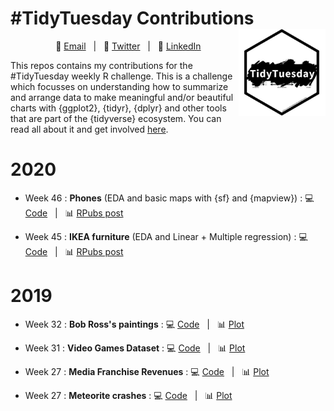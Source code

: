 # #TidyTuesday Contributions <img src='www/tt_logo.jpg' align="right" height="139" />

<div align="center">

&nbsp;&nbsp;&nbsp;:e-mail: [Email][Email]&nbsp;&nbsp;&nbsp;|&nbsp;&nbsp;&nbsp;:speech_balloon: [Twitter][Twitter]&nbsp;&nbsp;&nbsp;|&nbsp;&nbsp;&nbsp;:necktie: [LinkedIn][LinkedIn]

<!--
Quick Link
-->
[Twitter]:https://twitter.com/david_carayon
[LinkedIn]:https://www.linkedin.com/in/carayon-david/
[Email]:mailto:david.carayon@inrae.fr

</div>

This repos contains my contributions for the #TidyTuesday weekly R challenge. This is a challenge which focusses on understanding how to summarize and arrange data to make meaningful and/or beautiful charts with {ggplot2}, {tidyr}, {dplyr} and other tools that are part of the {tidyverse} ecosystem. You can read all about it and get involved [here](https://github.com/rfordatascience/tidytuesday/blob/master/README.md).

# 2020

- Week 46 : **Phones** (EDA and basic maps with {sf} and {mapview}) : :computer: [Code](https://github.com/davidcarayon/TidyTuesdaySubmissions/blob/master/R/2020_46_phones.Rmd)&nbsp;&nbsp;&nbsp;|&nbsp;&nbsp;&nbsp;:bar_chart: [RPubs post](https://rpubs.com/davidcarayon/tidytuesday_week_46)

- Week 45 : **IKEA furniture** (EDA and Linear + Multiple regression) : :computer: [Code](https://github.com/davidcarayon/TidyTuesdaySubmissions/blob/master/R/2020_45_ikea.Rmd)&nbsp;&nbsp;&nbsp;|&nbsp;&nbsp;&nbsp;:bar_chart: [RPubs post](https://rpubs.com/davidcarayon/tidytuesday_week_45)

# 2019

- Week 32 : **Bob Ross's paintings** : :computer: [Code](https://github.com/davidcarayon/TidyTuesdaySubmissions/blob/master/R/2019_32_bob_ross.R)&nbsp;&nbsp;&nbsp;|&nbsp;&nbsp;&nbsp;:bar_chart: [Plot](https://github.com/davidcarayon/TidyTuesdaySubmissions/blob/master/plots/2019/plots.md#bob-rosss-paintings---week-32)

- Week 31 : **Video Games Dataset** : :computer: [Code](https://github.com/davidcarayon/TidyTuesdaySubmissions/blob/master/R/2019_31_video_games.R)&nbsp;&nbsp;&nbsp;|&nbsp;&nbsp;&nbsp;:bar_chart: [Plot](https://github.com/davidcarayon/TidyTuesdaySubmissions/blob/master/plots/2019/plots.md#video-games-dataset---week-31)

- Week 27 : **Media Franchise Revenues** : :computer: [Code](https://github.com/davidcarayon/TidyTuesdaySubmissions/blob/master/R/2019_27_media.R)&nbsp;&nbsp;&nbsp;|&nbsp;&nbsp;&nbsp;:bar_chart: [Plot](https://github.com/davidcarayon/TidyTuesdaySubmissions/blob/master/plots/2019/plots.md#media-franchise-revenues---week-27)

- Week 27 : **Meteorite crashes** : :computer: [Code](https://github.com/davidcarayon/TidyTuesdaySubmissions/blob/master/R/2019_24_meteorites.R)&nbsp;&nbsp;&nbsp;|&nbsp;&nbsp;&nbsp;:bar_chart: [Plot](https://github.com/davidcarayon/TidyTuesdaySubmissions/blob/master/plots/2019/plots.md#meteorite-crashes---week-24)







